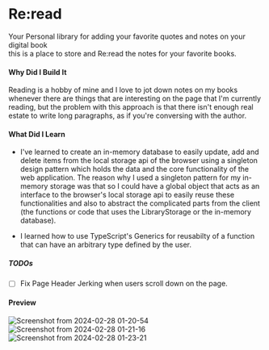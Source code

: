 # Re:read

Your Personal library for adding your favorite quotes and notes on your digital book  
this is a place to store and Re:read the notes for your favorite books.

#### Why Did I Build It

Reading is a hobby of mine and I love to jot down notes on my books whenever there are things that are interesting on the page that I'm currently reading, but the problem with this approach is that there isn't enough real estate to write long paragraphs, as if you're conversing with the author.

#### What Did I Learn

- I've learned to create an in-memory database to easily update, add and delete items from the local storage api of the browser using a singleton design pattern which holds the data and the core functionality of the web application. The reason why I used a singleton pattern for my in-memory storage was that so I could have a global object that acts as an interface to the browser's local storage api to easily reuse these functionalities and also to abstract the complicated parts from the client (the functions or code that uses the LibraryStorage or the in-memory database).

- I learned how to use TypeScript's Generics for reusabilty of a function that can have an arbitrary type defined by the user.

##### TODOs

- [ ] Fix Page Header Jerking when users scroll down on the page.

#### Preview
![Screenshot from 2024-02-28 01-20-54](https://github.com/Sty6x/re-read/assets/53662191/5062405d-20e9-4ed1-8f14-88b5ae955e61)
![Screenshot from 2024-02-28 01-21-16](https://github.com/Sty6x/re-read/assets/53662191/1cb199a0-d660-4c10-a850-5bf1cae02d29)
![Screenshot from 2024-02-28 01-23-21](https://github.com/Sty6x/re-read/assets/53662191/e395972d-b820-4184-b82e-4df9f2c858fb)

